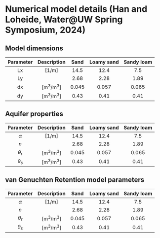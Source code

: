 # Numerical model details (Han and Loheide, Water@UW Spring Symposium, 2024)

## Model dimensions
| Parameter | Description | Sand  | Loamy sand  | Sandy loam |
| :---:     | :---: | :---: | :---: | :---: |
| Lx  | [1/m] |14.5   | 12.4   | 7.5 | 
| Ly | | 2.68 | 2.28  | 1.89   |
| dx  | [m<sup>3</sup>/m<sup>3</sup>]| 0.045   | 0.057   | 0.065|
| dy  | [m<sup>3</sup>/m<sup>3</sup>]| 0.43   | 0.41   | 0.41|


## Aquifer properties
| Parameter | Description | Sand  | Loamy sand  | Sandy loam |
| :---:     | :---: | :---: | :---: | :---: |
| $\alpha$  | [1/m] |14.5   | 12.4   | 7.5 | 
| $n$ | | 2.68 | 2.28  | 1.89   |
| $\theta_r$  | [m<sup>3</sup>/m<sup>3</sup>]| 0.045   | 0.057   | 0.065|
| $\theta_s$  | [m<sup>3</sup>/m<sup>3</sup>]| 0.43   | 0.41   | 0.41|



## van Genuchten Retention model parameters
| Parameter | Description | Sand  | Loamy sand  | Sandy loam |
| :---:     | :---: | :---: | :---: | :---: |
| $\alpha$  | [1/m] |14.5   | 12.4   | 7.5 | 
| $n$ | | 2.68 | 2.28  | 1.89   |
| $\theta_r$  | [m<sup>3</sup>/m<sup>3</sup>]| 0.045   | 0.057   | 0.065|
| $\theta_s$  | [m<sup>3</sup>/m<sup>3</sup>]| 0.43   | 0.41   | 0.41|

